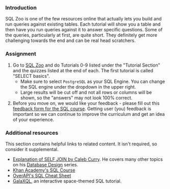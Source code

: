 ### Introduction

SQL Zoo is one of the few resources online that actually lets you build and run queries against existing tables.  Each tutorial will show you a table and then have you run queries against it to answer specific questions.  Some of the queries, particularly at first, are quite short. They definitely get more challenging towards the end and can be real head scratchers.

### Assignment

<div class="lesson-content__panel" markdown="1">

  1. Go to [SQL Zoo](https://sqlzoo.net/) and do Tutorials 0-9 listed under the "Tutorial Section" and the quizzes listed at the end of each.  The first tutorial is called "SELECT basics".
      - Make sure to select `PostgreSQL` as your SQL Engine. You can change the SQL engine under the dropdown in the upper right.
      - Large results will be cut off and not all rows or columns will be shown, so the "answers" may not look 100% correct.
  1. Before you move on, we would like your feedback - please fill out this [feedback form for the SQL course](https://docs.google.com/forms/d/e/1FAIpQLSenvMG6WFbOOEap_biQOwqfbH-j-xsf5Eyv4ir2Rx5FsYSecQ/viewform?usp=sf_link). Getting user (you) feedback is important so we can continue to improve the curriculum and get an idea of your experience.

</div>

### Additional resources

This section contains helpful links to related content. It isn't required, so consider it supplemental.

- [Explanation of SELF JOIN by Caleb Curry](https://www.youtube.com/watch?v=W0p8KP0o8g4). He covers many other topics on his [Database Design](https://www.youtube.com/watch?v=e7Pr1VgPK4w&list=PL_c9BZzLwBRK0Pc28IdvPQizD2mJlgoID) series.
- [Khan Academy's SQL Course](https://www.khanacademy.org/computing/computer-programming/sql)
- [OverAPI's SQL Cheat Sheet](http://overapi.com/mysql)
- [GalaXQL](http://sol.gfxile.net/galaxql.html), an interactive space-themed SQL tutorial.
